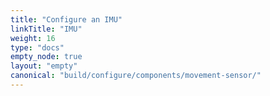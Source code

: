 ```yaml
---
title: "Configure an IMU"
linkTitle: "IMU"
weight: 16
type: "docs"
empty_node: true
layout: "empty"
canonical: "build/configure/components/movement-sensor/"
---
```

